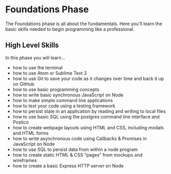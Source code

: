 # Foundations Phase

The Foundations phase is all about the fundamentals. Here you'll learn the basic skills needed to begin programming like a professional.

## High Level Skills

In this phase you will learn…

- how to use the terminal
- how to use Atom or Sublime Text 3
- how to use Git to save your code as it changes over time and back it up on GitHub
- how to use basic programming concepts
- how to write basic synchronous JavaScript on Node
- how to make simple command line applications
- how to test your code using a testing framework
- how to persist state in an application by reading and writing to local files
- how to use basic SQL using the postgres command line interface and Postico
- how to create webpage layouts using HTML and CSS, including modals and HTML forms
- how to write asynchronous code using Callbacks & Promises in JavaScript on Node
- how to use SQL to persist data from within a node program
- how to create static HTML & CSS “pages” from mockups and wireframes
- how to create a basic Express HTTP server on Node
